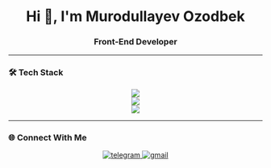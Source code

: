 <h1 align="center">Hi 👋, I'm Murodullayev Ozodbek</h1>
<h3 align="center">Front-End Developer</h3>


---

### 🛠 Tech Stack

<p align="center">
  <img src="https://skillicons.dev/icons?i=react,vite,nodejs,js,html,css"/><br/>
  <img src="https://skillicons.dev/icons?i=github,python" class="align-items-center"/><br/>
  <img src="https://skillicons.dev/icons?i=pycharm,vscode"/>
</p>

---

### 🌐 Connect With Me
<p align="center">
  <a href="https://t.me/murodullayevozodbek">
    <img src="https://img.icons8.com/color/48/000000/telegram-app--v1.png" alt="telegram"/>
  </a>
  <a href="mailto:ozodbekmurodullayev013@gmail.com">
    <img src="https://img.icons8.com/color/48/000000/gmail--v1.png" alt="gmail"/>
  </a>
</p>
